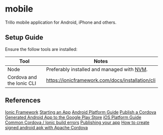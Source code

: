 # mobile
Trillo mobile application for Android, iPhone and others.

## Setup Guide
Ensure the follow tools are installed:

| Tool | Notes |
|------|-------|
| Node | Preferably installed and managed with [NVM](https://github.com/creationix/nvm). |
| Cordova and the Ionic CLI | https://ionicframework.com/docs/installation/cli |

## References
[Ionic Framework](https://ionicframework.com/docs/)
[Starting an App](https://ionicframework.com/docs/building/starting)
[Android Platform Guide](https://cordova.apache.org/docs/en/latest/guide/platforms/android/index.html)
[Publish a Cordova Generated Android App to the Google Play Store](https://codeburst.io/publish-a-cordova-generated-android-app-to-the-google-play-store-c7ae51cccdd5)
[iOS Platform Guide](https://cordova.apache.org/docs/en/latest/guide/platforms/ios/index.html)
[Common Cordova / Ionic build errors](https://docs.buddybuild.com/troubleshooting/frameworks/cordova_ionic.html)
[Publishing your app](https://ionicframework.com/docs/v1/guide/publishing.html)
[How to create signed android apk with Apache Cordova](https://www.linkedin.com/pulse/how-create-signed-android-apk-apache-cordovausing-cordova-ghatul/)



